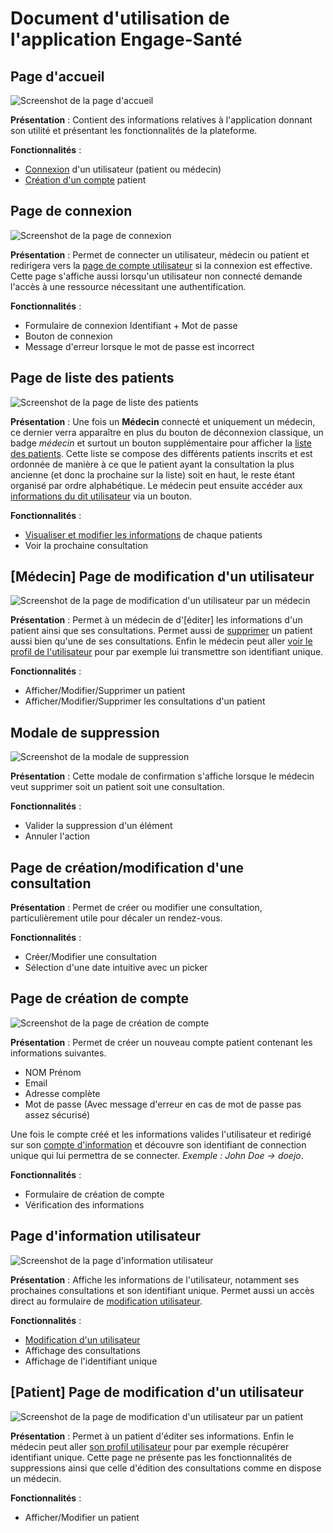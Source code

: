 # Document d'utilisation de l'application Engage-Santé

## Page d'accueil

![Screenshot de la page d'accueil](images/accueil.png "Page d'accueil")

**Présentation** : Contient des informations relatives à l'application donnant son utilité et présentant les fonctionnalités de la plateforme.

**Fonctionnalités** :

* [Connexion](#page-de-connexion) d'un utilisateur (patient ou médecin)
* [Création d'un compte](#page-de-création-de-compte) patient

## Page de connexion

![Screenshot de la page de connexion](images/connexion.png "Page de connexion")

**Présentation** : Permet de connecter un utilisateur, médecin ou patient et redirigera vers la [page de compte utilisateur](#page-dinformation-utilisateur) si la connexion est effective. Cette page s'affiche aussi lorsqu'un utilisateur non connecté demande l'accès à une ressource nécessitant une authentification.

**Fonctionnalités** :

* Formulaire de connexion Identifiant + Mot de passe
* Bouton de connexion
* Message d'erreur lorsque le mot de passe est incorrect

## Page de liste des patients

![Screenshot de la page de liste des patients](images/liste.png "Page de liste des patients")

**Présentation** : Une fois un **Médecin** connecté et uniquement un médecin, ce dernier verra apparaître en plus du bouton de déconnexion classique, un badge *médecin* et surtout un bouton supplémentaire pour afficher la [liste des patients](#page-de-liste-des-patients). Cette liste se compose des différents patients inscrits et est ordonnée de manière à ce que le patient ayant la consultation la plus ancienne (et donc la prochaine sur la liste) soit en haut, le reste étant organisé par ordre alphabétique. Le médecin peut ensuite accéder aux [informations du dit utilisateur](#médecin-page-de-modification-dun-utilisateur) via un bouton.

**Fonctionnalités** :

* [Visualiser et modifier les informations](#médecin-page-de-modification-dun-utilisateur) de chaque patients
* Voir la prochaine consultation

## [Médecin] Page de modification d'un utilisateur

![Screenshot de la page de modification d'un utilisateur par un médecin](images/modification.png "Page de modification d'un utilisateur par un médecin")

**Présentation** : Permet à un médecin de d'[éditer] les informations d'un patient ainsi que ses consultations. Permet aussi de [supprimer](#modale-de-suppression) un patient aussi bien qu'une de ses consultations. Enfin le médecin peut aller [voir le profil de l'utilisateur](#page-dinformation-utilisateur) pour par exemple lui transmettre son identifiant unique.

**Fonctionnalités** :

* Afficher/Modifier/Supprimer un patient
* Afficher/Modifier/Supprimer les consultations d'un patient

## Modale de suppression

![Screenshot de la modale de suppression](images/suppression.png "Modale de suppression")

**Présentation** : Cette modale de confirmation s'affiche lorsque le médecin veut supprimer soit un patient soit une consultation.

**Fonctionnalités** :

* Valider la suppression d'un élément
* Annuler l'action

## Page de création/modification d'une consultation

**Présentation** : Permet de créer ou modifier une consultation, particulièrement utile pour décaler un rendez-vous.

**Fonctionnalités** :

* Créer/Modifier une consultation
* Sélection d'une date intuitive avec un picker

## Page de création de compte

![Screenshot de la page de création de compte](images/enregistrement.png "Page de création de compte")

**Présentation** : Permet de créer un nouveau compte patient contenant les informations suivantes.

* NOM Prénom
* Email
* Adresse complète
* Mot de passe (Avec message d'erreur en cas de mot de passe pas assez sécurisé)

Une fois le compte créé et les informations valides l'utilisateur et redirigé sur son [compte d'information](#page-dinformation-utilisateur) et découvre son identifiant de connection unique qui lui permettra de se connecter. *Exemple : John Doe -> doejo*.

**Fonctionnalités** :

* Formulaire de création de compte
* Vérification des informations

## Page d'information utilisateur

![Screenshot de la page d'information utilisateur](images/info.png "Page d'information utilisateur")

**Présentation** : Affiche les informations de l'utilisateur, notamment ses prochaines consultations et son identifiant unique. Permet aussi un accès direct au formulaire de [modification utilisateur](#patient-page-de-modification-dun-utilisateur).

**Fonctionnalités** :

* [Modification d'un utilisateur](#patient-page-de-modification-dun-utilisateur)
* Affichage des consultations
* Affichage de l'identifiant unique

## [Patient] Page de modification d'un utilisateur

![Screenshot de la page de modification d'un utilisateur par un patient](images/modif_no_staff.png "Page de modification d'un utilisateur par un patient")

**Présentation** : Permet à un patient d'éditer ses informations. Enfin le médecin peut aller [son profil utilisateur](#page-dinformation-utilisateur) pour par exemple récupérer identifiant unique. Cette page ne présente pas les fonctionnalités de suppressions ainsi que celle d'édition des consultations comme en dispose un médecin.

**Fonctionnalités** :

* Afficher/Modifier un patient
